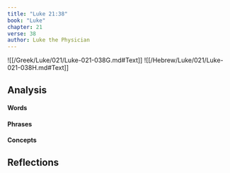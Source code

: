 ```yaml
---
title: "Luke 21:38"
book: "Luke"
chapter: 21
verse: 38
author: Luke the Physician
---
```

![[/Greek/Luke/021/Luke-021-038G.md#Text]]
![[/Hebrew/Luke/021/Luke-021-038H.md#Text]]

## Analysis

#### Words

#### Phrases

#### Concepts

## Reflections
